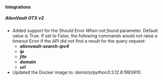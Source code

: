 
#### Integrations

##### AlienVault OTX v2

- Added support for the *Should Error When not found* parameter. Default value is True.
If set to False, the following commands would not raise a timeout Error if the API did not find a result for the query request:
  - ***alienvault-search-ipv4***
  - ***ip***
  - ***file***
  - ***domain***
  - ***url***
- Updated the Docker image to: *demisto/python3:3.12.8.1983910*.
